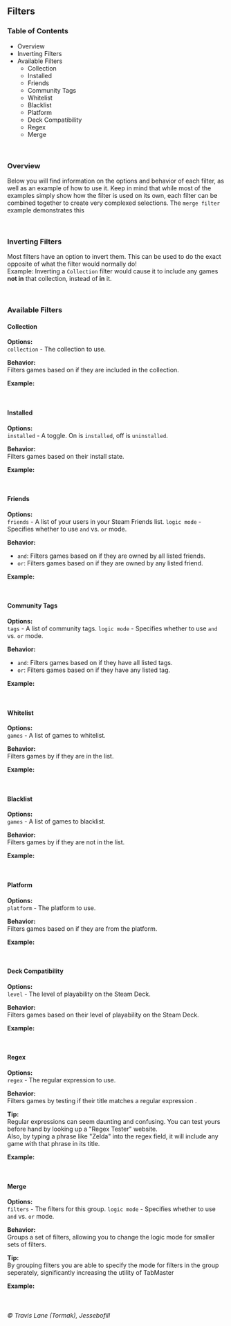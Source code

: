 ## Filters

### Table of Contents
 - Overview
 - Inverting Filters
 - Available Filters
   - Collection
   - Installed
   - Friends
   - Community Tags
   - Whitelist
   - Blacklist
   - Platform
   - Deck Compatibility
   - Regex
   - Merge

<br/>


### Overview

Below you will find information on the options and behavior of each filter, as well as an example of how to use it. Keep in mind that while most of the examples simply show how the filter is used on its own, each filter can be combined together to create very complexed selections. The `merge filter` example demonstrates this

<br/>

### Inverting Filters

Most filters have an option to invert them. This can be used to do the exact opposite of what the filter would normally do!<br/>
Example: Inverting a `Collection` filter would cause it to include any games **not in** that collection, instead of **in** it.

<br/>


### Available Filters

#### Collection

**Options:**<br/>
`collection` - The collection to use.

**Behavior:**<br/>
Filters games based on if they are included in the collection.

**Example:**<br/>
<!-- TODO: Image -->

<br/>

#### Installed

**Options:**<br/>
`installed` - A toggle. On is `installed`, off is `uninstalled`.

**Behavior:**<br/>
Filters games based on their install state.

**Example:**<br/>
<!-- TODO: Image -->

<br/>

#### Friends

**Options:**<br/>
`friends` - A list of your users in your Steam Friends list.
`logic mode` - Specifies whether to use `and` vs. `or` mode.

**Behavior:**<br/>
- `and`: Filters games based on if they are owned by all listed friends.
- `or`: Filters games based on if they are owned by any listed friend.

**Example:**<br/>
<!-- TODO: Image -->

<br/>

#### Community Tags

**Options:**<br/>
`tags` - A list of community tags.
`logic mode` - Specifies whether to use `and` vs. `or` mode.

**Behavior:**<br/>
- `and`: Filters games based on if they have all listed tags.
- `or`: Filters games based on if they have any listed tag.

**Example:**<br/>
<!-- TODO: Image -->

<br/>

#### Whitelist

**Options:**<br/>
`games` - A list of games to whitelist.

**Behavior:**<br/>
Filters games by if they are in the list.

**Example:**<br/>
<!-- TODO: Image -->

<br/>

#### Blacklist

**Options:**<br/>
`games` - A list of games to blacklist.

**Behavior:**<br/>
Filters games by if they are not in the list.

**Example:**<br/>
<!-- TODO: Image -->

<br/>

#### Platform

**Options:**<br/>
`platform` - The platform to use.

**Behavior:**<br/>
Filters games based on if they are from the platform.

**Example:**<br/>
<!-- TODO: Image -->

<br/>

#### Deck Compatibility

**Options:**<br/>
`level` - The level of playability on the Steam Deck.

**Behavior:**<br/>
Filters games based on their level of playability on the Steam Deck.

**Example:**<br/>
<!-- TODO: Image -->

<br/>

#### Regex

**Options:**<br/>
`regex` - The regular expression to use.

**Behavior:**<br/>
Filters games by testing if their title matches a regular expression .

**Tip:**<br/>
Regular expressions can seem daunting and confusing. You can test yours before hand by looking up a "Regex Tester" website.<br/>
Also, by typing a phrase like "Zelda" into the regex field, it will include any game with that phrase in its title.

**Example:**<br/>
<!-- TODO: Image -->

<br/>

#### Merge

**Options:**<br/>
`filters` - The filters for this group.
`logic mode` - Specifies whether to use `and` vs. `or` mode.

**Behavior:**<br/>
Groups a set of filters, allowing you to change the logic mode for smaller sets of filters.

**Tip:**<br/>
By grouping filters you are able to specify the mode for filters in the group seperately, significantly increasing the utility of TabMaster

**Example:**<br/>
<!-- TODO: Image -->

<br/>


###### © Travis Lane (Tormak), Jessebofill
